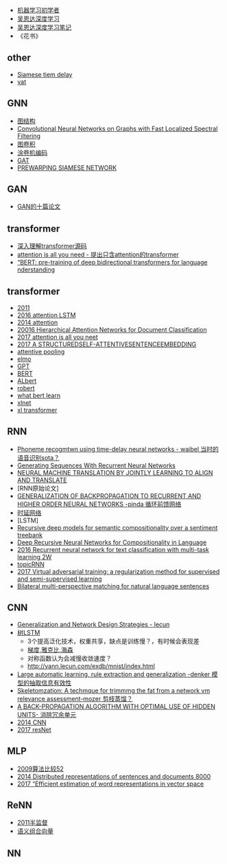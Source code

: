- [机器学习初学者](http://www.ai-start.com/)
- [吴恩达深度学习](https://mooc.study.163.com/university/deeplearning_ai#/c)
- [吴恩达深度学习笔记](http://www.ai-start.com/dl2017/)
- 《花书》
## other
- [Siamese tiem delay](https://proceedings.neurips.cc/paper/1993/file/288cc0ff022877bd3df94bc9360b9c5d-Paper.pdf)
- [vat](https://www.researchgate.net/profile/Takeru-Miyato-2/publication/279632719_Distributional_Smoothing_with_Virtual_Adversarial_Training/links/574e9d3908ae8bc5d15c0511/Distributional-Smoothing-with-Virtual-Adversarial-Training.pdf)
## GNN
- [图结构](https://www.researchgate.net/publication/278734053_Deep_Convolutional_Networks_on_Graph-Structured_Data#fullTextFileContent)
- [Convolutional Neural Networks on Graphs
with Fast Localized Spectral Filtering](https://proceedings.neurips.cc/paper/2016/file/04df4d434d481c5bb723be1b6df1ee65-Paper.pdf)
- [图卷积](https://aclanthology.org/D17-1159.pdf)
- [涂卷机编码](https://aclanthology.org/D17-1209.pdf)
- [GAT](https://core.ac.uk/download/pdf/286714261.pdf)
- [PREWARPING SIAMESE NETWORK](https://www.researchgate.net/publication/332791765_Prewarping_Siamese_Network_Learning_Local_Representations_for_Online_Signature_Verification)
## GAN
- [GAN的十篇论文](https://www.zhihu.com/search?type=content&q=discrimination%20nets%20)
## transformer
- [深入理解transformer源码](https://blog.csdn.net/zhaojc1995/article/details/109276945)
- [attention is all you need - 提出只含attention的transformer](https://proceedings.neurips.cc/paper/2017/file/3f5ee243547dee91fbd053c1c4a845aa-Paper.pdf)
- [“BERT: pre-training of deep bidirectional transformers for language nderstanding](https://arxiv.org/pdf/1810.04805.pdf&usg=ALkJrhhzxlCL6yTht2BRmH9atgvKFxHsxQ)
## transformer
- [2011](http://www.cs.toronto.edu/~fritz/absps/transauto6.pdf)
- [2016 attention LSTM](https://aclanthology.org/D16-1058.pdf)
- [2014 attention](https://www.cl.uni-heidelberg.de/courses/ws14/deepl/BahdanauETAL14.pdf)
- [20016 Hierarchical Attention Networks for Document Classification](https://aclanthology.org/N16-1174.pdf)
- [2017 attention is all you neet](https://proceedings.neurips.cc/paper/2017/file/3f5ee243547dee91fbd053c1c4a845aa-Paper.pdf)
- [2017 A STRUCTUREDSELF-ATTENTIVESENTENCEEMBEDDING](https://www.researchgate.net/publication/314433407_A_Structured_Self-attentive_Sentence_Embedding)
- [attentive pooling](https://www.researchgate.net/publication/298500299_Attentive_Pooling_Networks)
- [elmo](http://cs.brown.edu/courses/csci2952d/readings/lecture10-peters.pdf)
- [GPT](https://www.cs.ubc.ca/~amuham01/LING530/papers/radford2018improving.pdf)
- [BERT](https://aclanthology.org/N19-1423.pdf)
- [ALbert](https://www.cs.princeton.edu/~danqic/papers/roberta_paper.pdf)
- [robert](https://www.cs.princeton.edu/~danqic/papers/roberta_paper.pdf)
- [what bert learn](https://hal.inria.fr/hal-02131630/document)
- [xlnet](https://hal.inria.fr/hal-02131630/document)
- [xl transformer](http://aclanthology.lst.uni-saarland.de/P19-1285.pdf)
## RNN
- [Phoneme recogmtwn using time-delay neural networks - waibel 当时的语音识别sota？](https://ieeexplore.ieee.org/stamp/stamp.jsp?tp=&arnumber=21701)
- [Generating Sequences With Recurrent Neural Networks](https://arxiv.org/abs/1308.0850)
- [NEURAL MACHINE TRANSLATION BY JOINTLY LEARNING TO ALIGN AND TRANSLATE](https://arxiv.org/pdf/1409.0473.pdf)
- [RNN原始论文]
- [GENERALIZATION OF BACKPROPAGATION TO RECURRENT AND HIGHER ORDER NEURAL NETWORKS -pinda 循环前馈网络](https://proceedings.neurips.cc/paper/1987/file/735b90b4568125ed6c3f678819b6e058-Paper.pdf)
- [时延网络](https://sci-hub.mksa.top/10.1016/0893-6080(90)90044-l)
- [LSTM]
- [Recursive deep models for semantic compositionality over a sentiment treebank](https://aclanthology.org/D13-1170.pdf)
- [Deep Recursive Neural Networks for Compositionality in Language](https://proceedings.neurips.cc/paper/2014/file/2cfd4560539f887a5e420412b370b361-Paper.pdf)
- [2016 Recurrent neural network for text classification with multi-task learning 2W](https://www.researchgate.net/publication/234131319_Efficient_Estimation_of_Word_Representations_in_Vector_Space)
- [topicRNN](http://stat.columbia.edu/~diengadji/topicrnn_poster.pdf)
- [2017 Virtual adversarial training: a regularization method for supervised and semi-supervised learning]()
- [Bilateral multi-perspective matching for natural language sentences ](https://aclanthology.org/P15-1150.pdf)
## CNN
- [Generalization and Network Design Strategies - lecun](http://citeseerx.ist.psu.edu/viewdoc/download;jsessionid=FFC68D55B6C24229FF3D33D0891ED180?doi=10.1.1.476.479&rep=rep1&type=pdf) 
- [树LSTM]()
  - 3个提高泛化技术，权重共享，缺点是训练慢？，有时候会表现差
  - [梯度,雅克比,海森](https://blog.csdn.net/a493823882/article/details/81324037) 
  - 对称函数认为会减慢收敛速度？
  - http://yann.lecun.com/exdb/mnist/index.html
- [Large automatic learning, rule extraction and generalization -denker 模型的抽取信息有效性](https://www.researchgate.net/profile/Sara-Solla/publication/246649513_Large_Automatic_Learning_Rule_Extraction_and_Generalisation/links/54295b1f0cf26120b7b6059e/Large-Automatic-Learning-Rule-Extraction-and-Generalisation.pdf)
- [Skeletomzation: A techmque for trimmmg the fat from a network vm relevance assessment-mozer 剪枝蒸馏？](https://papers.nips.cc/paper/1988/file/07e1cd7dca89a1678042477183b7ac3f-Paper.pdf)
- [A BACK-PROPAGATION ALGORITHM WITH OPTIMAL USE OF HIDDEN UNITS- 消除冗余单元](https://proceedings.neurips.cc/paper/1988/file/9fc3d7152ba9336a670e36d0ed79bc43-Paper.pdf)
- [2014 CNN](https://aclanthology.org/P17-1052.pdf)
- [2017 resNet](http://deeplearning.ouxinyu.cn/References/[arXiv1603.05027]%20Identity%20Mappings%20in%20Deep%20Residual%20Networks.pdf)
## MLP
- [2009算法比较52](https://ieeexplore.ieee.org/stamp/stamp.jsp?tp=&arnumber=4809024)
- [2014 Distributed representations of sentences and documents 8000](http://proceedings.mlr.press/v32/le14.pdf)
- [2017 “Efficient estimation of word representations in vector space]()

## ReNN
- [2011半监督](https://aclanthology.org/D11-1014.pdf)
- [语义组合向量](https://aclanthology.org/D12-1110.pdf)
## NN
